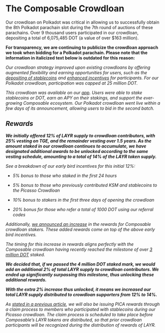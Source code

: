 # The Composable Crowdloan

Our crowdloan on Polkadot was critical in allowing us to successfully obtain the 
8th Polkadot parachain slot during the 7th round of auctions of these 
parachains. Over 9 thousand users participated in our crowdloan, depositing a 
total of 6,075,485 DOT (a value of over $163 million).

**For transparency, we are continuing to publicize the crowdloan approach we took 
when bidding for a Polkadot parachain. Please note that the information in 
italicized text below is outdated for this reason:**

*Our crowdloan strategy improved upon existing crowdloans by offering augmented 
flexibility and earning opportunities for users, such as the [depositing of 
stablecoins](https://composablefi.medium.com/composable-enables-participation-in-the-picasso-crowdloan-using-erc-20-stablecoins-launching-aab49c965a1a) 
and [enhanced incentives](https://composablefi.medium.com/our-picasso-crowdloan-plans-for-future-kusama-auctions-8cda80d71208) 
for participants. For our Polkadot crowdloan, participation was capped at 25 
million DOT.*

*This crowdloan was available on our [app](https://crowdloan.composable.finance/). 
Users were able to stake stablecoins or DOT, earn an APY on their stakings, and 
support the ever-growing Composable ecosystem. Our Polkadot crowdloan went live 
within a few days of its announcement, allowing users to bid in the second 
batch.*

## *Rewards*

***We initially offered 12% of LAYR supply to crowdloan contributors, 
with 25% vesting on TGE, and the remainder vesting over 1.5 years. As the amount 
staked in our crowdloan continues to accumulate, we have designated additional 
awards to be unlocked according to the same vesting schedule, amounting to a 
total of 14% of the LAYR token supply.***

*See a breakdown of our early bird incentives for this initial 12%:*

* *5% bonus to those who staked in the first 24 hours*

* *5% bonus to those who previously contributed KSM and stablecoins to the 
  Picasso Crowdloan*

* *10% bonus to stakers in the first three days of opening the crowdloan*

* *20% bonus for those who refer a total of 1000 DOT using our referral codes*

*Additionally, [we announced an increase](https://composablefi.medium.com/christmas-comes-early-for-crowdloan-contributors-30-increase-in-rewards-ffc11c911af7) 
in the rewards for Composable crowdloan stakers. These added rewards come on top 
of the above early bird incentives.*

*The timing for this increase in rewards aligns perfectly with the Composable 
crowdloan having recently reached the milestone of over [3 million DOT](https://medium.com/composable-finance/composable-finance-on-pace-with-3m-polkadot-contributed-5576c14716e1) 
staked.*

***We decided that, if we passed the 4 million DOT staked mark, we would add an 
additional 2% of total LAYR supply to crowdloan contributors. We ended up 
significantly surpassing this milestone, thus unlocking these additional 
rewards.***

***With the extra 2% increase thus unlocked, it means we increased our total 
LAYR supply distributed to crowdloan supporters from 12% to 14%.***

*As [stated in a previous article](https://composablefi.medium.com/composable-enables-participation-in-the-picasso-crowdloan-using-erc-20-stablecoins-launching-aab49c965a1a#:~:text=PICA%20rewards%20will%20be%20distributed%20to%20Polkadot.js%20wallets%20through%20a%20claim%20process.), 
we will also be issuing PICA rewards through a claim process to members who 
participated with stablecoins during our Picasso crowdloan. The claim process is 
scheduled to take place before Composable’s LAYR tokens are distributed, so that 
prior crowdloan participants will be recognized during the distribution of 
rewards of LAYR.*


